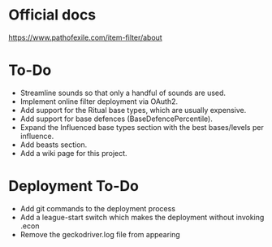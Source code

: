 # Official docs
https://www.pathofexile.com/item-filter/about

# To-Do
* Streamline sounds so that only a handful of sounds are used.
* Implement online filter deployment via OAuth2.
* Add support for the Ritual base types, which are usually expensive.
* Add support for base defences (BaseDefencePercentile).
* Expand the Influenced base types section with the best bases/levels per influence.
* Add beasts section.
* Add a wiki page for this project.

# Deployment To-Do
* Add git commands to the deployment process
* Add a league-start switch which makes the deployment without invoking .econ
* Remove the geckodriver.log file from appearing